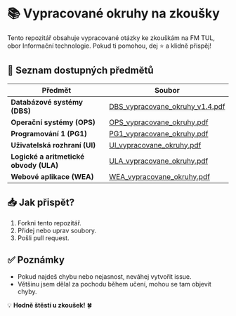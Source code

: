 # 📚 Vypracované okruhy na zkoušky

Tento repozitář obsahuje vypracované otázky ke zkouškám na FM TUL, obor Informační technologie. Pokud ti pomohou, dej ⭐ a klidně přispěj!

## 📂 Seznam dostupných předmětů

| Předmět | Soubor |
|---------|--------|
| **Databázové systémy (DBS)** | [DBS_vypracovane_okruhy_v1.4.pdf](DBS_vypracovane_okruhy_v1.4.pdf) |
| **Operační systémy (OPS)** | [OPS_vypracovane_okruhy.pdf](OPS_vypracovane_okruhy.pdf) |
| **Programování 1 (PG1)** | [PG1_vypracovane_okruhy.pdf](PG1_vypracovane_okruhy.pdf) |
| **Uživatelská rozhraní (UI)** | [UI_vypracovane_okruhy.pdf](UI_vypracovane_okruhy.pdf) |
| **Logické a aritmetické obvody (ULA)** | [ULA_vypracovane_okruhy.pdf](ULA_vypracovane_okruhy.pdf) |
| **Webové aplikace (WEA)** | [WEA_vypracovane_okruhy.pdf](WEA_vypracovane_okruhy.pdf) |

## 📥 Jak přispět?
1. Forkni tento repozitář.
2. Přidej nebo uprav soubory.
3. Pošli pull request.

## ✅ Poznámky
- Pokud najdeš chybu nebo nejasnost, neváhej vytvořit issue.
- Většinu jsem dělal za pochodu během učení, mohou se tam objevit chyby.

💡 **Hodně štěstí u zkoušek!** 🍀
